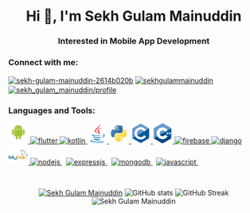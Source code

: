 <h1 align="center">Hi 👋, I'm Sekh Gulam Mainuddin</h1>
<h3 align="center">Interested in Mobile App Development</h3>

<h3 align="left">Connect with me:</h3>

<p align="left">
<a href="https://linkedin.com/in/sekh-gulam-mainuddin-2614b020b" target="blank"><img align="center" src="https://raw.githubusercontent.com/rahuldkjain/github-profile-readme-generator/master/src/images/icons/Social/linked-in-alt.svg" alt="sekh-gulam-mainuddin-2614b020b" height="30" width="40" /></a>
<a href="https://www.leetcode.com/sekhgulammainuddin" target="blank"><img align="center" src="https://raw.githubusercontent.com/rahuldkjain/github-profile-readme-generator/master/src/images/icons/Social/leet-code.svg" alt="sekhgulammainuddin" height="30" width="40" /></a>
<a href="https://auth.geeksforgeeks.org/user/sekh_gulam_mainuddin/profile" target="blank"><img align="center" src="https://raw.githubusercontent.com/rahuldkjain/github-profile-readme-generator/master/src/images/icons/Social/geeks-for-geeks.svg" alt="sekh_gulam_mainuddin/profile" height="30" width="40" /></a>
</p>

<h3 align="left">Languages and Tools:</h3>

<p align="left"> 
  <a href="https://developer.android.com" target="_blank" rel="noreferrer"> <img src="https://raw.githubusercontent.com/devicons/devicon/master/icons/android/android-original-wordmark.svg" alt="android" width="40" height="40"/> </a>
  <a href="https://flutter.dev" target="_blank" rel="noreferrer"> <img src="https://www.vectorlogo.zone/logos/flutterio/flutterio-icon.svg" alt="flutter" width="40" height="40"/> </a> 
  <a href="https://kotlinlang.org" target="_blank" rel="noreferrer"> <img src="https://www.vectorlogo.zone/logos/kotlinlang/kotlinlang-icon.svg" alt="kotlin" width="40" height="40"/> </a> 
   <a href="https://www.java.com" target="_blank" rel="noreferrer"> <img src="https://raw.githubusercontent.com/devicons/devicon/master/icons/java/java-original.svg" alt="java" width="40" height="40"/> </a>
  <a href="https://www.python.org" target="_blank" rel="noreferrer"> <img src="https://raw.githubusercontent.com/devicons/devicon/master/icons/python/python-original.svg" alt="python" width="40" height="40"/> </a>
  <a href="https://www.cprogramming.com/" target="_blank" rel="noreferrer"> <img src="https://raw.githubusercontent.com/devicons/devicon/master/icons/c/c-original.svg" alt="c" width="40" height="40"/> </a> 
  <a href="https://www.w3schools.com/cpp/" target="_blank" rel="noreferrer"> <img src="https://raw.githubusercontent.com/devicons/devicon/master/icons/cplusplus/cplusplus-original.svg" alt="cplusplus" width="40" height="40"/> </a>
  <a href="https://firebase.google.com/" target="_blank" rel="noreferrer"> <img src="https://www.vectorlogo.zone/logos/firebase/firebase-icon.svg" alt="firebase" width="40" height="40"/> </a> 
  <a href="https://www.djangoproject.com/" target="_blank" rel="noreferrer"> <img src="https://cdn.worldvectorlogo.com/logos/django.svg" alt="django" width="40" height="40"/> </a>
  <a href="https://www.mysql.com/" target="_blank" rel="noreferrer"> <img src="https://raw.githubusercontent.com/devicons/devicon/master/icons/mysql/mysql-original-wordmark.svg" alt="mysql" width="40" height="40"/> </a>  
  <a href="https://nodejs.org/en" target="_blank" rel="noreferrer"> <img src="https://nodejs.org/static/images/logo.svg" alt="nodejs" width="100" height="60"/> </a> &nbsp; 
   <a href="https://expressjs.com" target="_blank" rel="noreferrer"> <img src="https://ajeetchaulagain.com/static/7cb4af597964b0911fe71cb2f8148d64/8d565/express-js.webp" alt="expressjs" width="60" height="60"/> </a> &nbsp; 
   <a href="https://www.mongodb.com" target="_blank" rel="noreferrer"> <img src="https://newrelic.com/sites/default/files/styles/800w/public/2021-10/mongo_logo.jpg?itok=Z1PabBZB" alt="mongodb" width="100" height="60"/> </a> &nbsp; 
  <a href="https://www.javascript.com" target="_blank" rel="noreferrer"> <img src="https://cdn.iconscout.com/icon/free/png-512/free-javascript-2038874-1720087.png?f=avif&w=256" alt="javascript" width="60" height="60"/> </a> &nbsp; 
  </p>


<br>


<p align="center">
  <a href="https://github.com/ryo-ma/github-profile-trophy"><img src="https://github-profile-trophy.vercel.app/?username=SekhGulamMainuddin&theme=darkhub" alt="Sekh Gulam Mainuddin" /></a>


  <img src="https://github-readme-stats.vercel.app/api?username=SekhGulamMainuddin&show_icons=true&theme=merko" alt="GitHub stats" height="150"/>
  <img src="https://github-readme-streak-stats.herokuapp.com/?user=SekhGulamMainuddin&theme=chartreuse-dark" alt="GitHub Streak" height="150"/>
  <img src="https://github-readme-stats.vercel.app/api/top-langs?username=SekhGulamMainuddin&show_icons=true&locale=en&layout=compact&theme=dark" alt="Sekh Gulam Mainuddin" />

  
</p>
</br>

